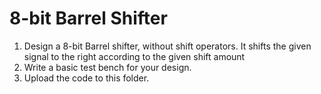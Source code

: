 # 8-bit Barrel Shifter
1. Design a 8-bit Barrel shifter, without shift operators. It shifts the given signal to the right according to the given shift amount
2. Write a basic test bench for your design.
3. Upload the code to this folder.
